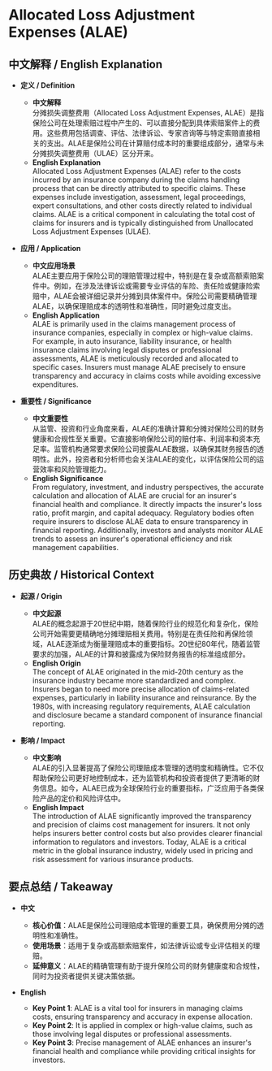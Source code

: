 # Allocated Loss Adjustment Expenses (ALAE)

## 中文解释 / English Explanation

* **定义 / Definition**  
  - **中文解释**  
    分摊损失调整费用（Allocated Loss Adjustment Expenses, ALAE）是指保险公司在处理索赔过程中产生的、可以直接分配到具体索赔案件上的费用。这些费用包括调查、评估、法律诉讼、专家咨询等与特定索赔直接相关的支出。ALAE是保险公司在计算赔付成本时的重要组成部分，通常与未分摊损失调整费用（ULAE）区分开来。  
  - **English Explanation**  
    Allocated Loss Adjustment Expenses (ALAE) refer to the costs incurred by an insurance company during the claims handling process that can be directly attributed to specific claims. These expenses include investigation, assessment, legal proceedings, expert consultations, and other costs directly related to individual claims. ALAE is a critical component in calculating the total cost of claims for insurers and is typically distinguished from Unallocated Loss Adjustment Expenses (ULAE).

* **应用 / Application**  
  - **中文应用场景**  
    ALAE主要应用于保险公司的理赔管理过程中，特别是在复杂或高额索赔案件中。例如，在涉及法律诉讼或需要专业评估的车险、责任险或健康险索赔中，ALAE会被详细记录并分摊到具体案件中。保险公司需要精确管理ALAE，以确保理赔成本的透明性和准确性，同时避免过度支出。  
  - **English Application**  
    ALAE is primarily used in the claims management process of insurance companies, especially in complex or high-value claims. For example, in auto insurance, liability insurance, or health insurance claims involving legal disputes or professional assessments, ALAE is meticulously recorded and allocated to specific cases. Insurers must manage ALAE precisely to ensure transparency and accuracy in claims costs while avoiding excessive expenditures.

* **重要性 / Significance**  
  - **中文重要性**  
    从监管、投资和行业角度来看，ALAE的准确计算和分摊对保险公司的财务健康和合规性至关重要。它直接影响保险公司的赔付率、利润率和资本充足率。监管机构通常要求保险公司披露ALAE数据，以确保其财务报告的透明性。此外，投资者和分析师也会关注ALAE的变化，以评估保险公司的运营效率和风险管理能力。  
  - **English Significance**  
    From regulatory, investment, and industry perspectives, the accurate calculation and allocation of ALAE are crucial for an insurer's financial health and compliance. It directly impacts the insurer's loss ratio, profit margin, and capital adequacy. Regulatory bodies often require insurers to disclose ALAE data to ensure transparency in financial reporting. Additionally, investors and analysts monitor ALAE trends to assess an insurer's operational efficiency and risk management capabilities.

## 历史典故 / Historical Context

* **起源 / Origin**  
  - **中文起源**  
    ALAE的概念起源于20世纪中期，随着保险行业的规范化和复杂化，保险公司开始需要更精确地分摊理赔相关费用。特别是在责任险和再保险领域，ALAE逐渐成为衡量理赔成本的重要指标。20世纪80年代，随着监管要求的加强，ALAE的计算和披露成为保险财务报告的标准组成部分。  
  - **English Origin**  
    The concept of ALAE originated in the mid-20th century as the insurance industry became more standardized and complex. Insurers began to need more precise allocation of claims-related expenses, particularly in liability insurance and reinsurance. By the 1980s, with increasing regulatory requirements, ALAE calculation and disclosure became a standard component of insurance financial reporting.

* **影响 / Impact**  
  - **中文影响**  
    ALAE的引入显著提高了保险公司理赔成本管理的透明度和精确性。它不仅帮助保险公司更好地控制成本，还为监管机构和投资者提供了更清晰的财务信息。如今，ALAE已成为全球保险行业的重要指标，广泛应用于各类保险产品的定价和风险评估中。  
  - **English Impact**  
    The introduction of ALAE significantly improved the transparency and precision of claims cost management for insurers. It not only helps insurers better control costs but also provides clearer financial information to regulators and investors. Today, ALAE is a critical metric in the global insurance industry, widely used in pricing and risk assessment for various insurance products.

## 要点总结 / Takeaway

* **中文**  
  - **核心价值**：ALAE是保险公司理赔成本管理的重要工具，确保费用分摊的透明性和准确性。  
  - **使用场景**：适用于复杂或高额索赔案件，如法律诉讼或专业评估相关的理赔。  
  - **延伸意义**：ALAE的精确管理有助于提升保险公司的财务健康度和合规性，同时为投资者提供关键决策依据。  

* **English**  
  - **Key Point 1**: ALAE is a vital tool for insurers in managing claims costs, ensuring transparency and accuracy in expense allocation.  
  - **Key Point 2**: It is applied in complex or high-value claims, such as those involving legal disputes or professional assessments.  
  - **Key Point 3**: Precise management of ALAE enhances an insurer's financial health and compliance while providing critical insights for investors.
